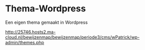# Thema-Wordpress
Een eigen thema gemaakt in Wordpress


http://25746.hosts2.ma-cloud.nl/bewijzenmap/bewijzenmap/periode3/cms/wPatrick/wp-admin/themes.php
